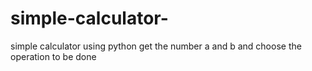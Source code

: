 # simple-calculator-
simple calculator using python
get the number a and b 
and choose the operation to be done 

